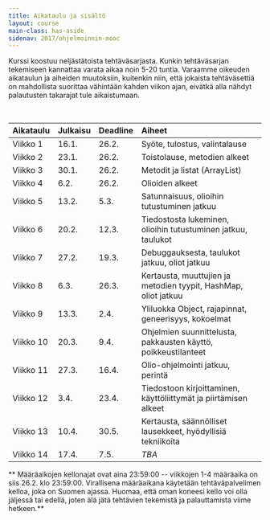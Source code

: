 ```yaml
---
title: Aikataulu ja sisältö
layout: course
main-class: has-aside
sidenav: 2017/ohjelmoinnin-mooc
---
```


Kurssi koostuu neljästätoista tehtäväsarjasta.
Kunkin tehtäväsarjan tekemiseen kannattaa varata aikaa noin 5-20 tuntia.
Varaamme oikeuden aikataulun ja aiheiden muutoksiin, kuitenkin niin, että jokaista tehtäväsettiä on mahdollista suorittaa vähintään kahden viikon ajan, eivätkä alla nähdyt palautusten takarajat tule aikaistumaan.
 
&nbsp;

Aikataulu   | Julkaisu  | Deadline  | Aiheet
:---------  |:--------- |:--------  |:-------
Viikko 1    | 16.1.     | 26.2.     |  Syöte, tulostus, valintalause
Viikko 2    | 23.1.     | 26.2.     |  Toistolause, metodien alkeet
Viikko 3    | 30.1.     | 26.2.     |  Metodit ja listat (ArrayList)
Viikko 4    | 6.2.      | 26.2.     |  Olioiden alkeet
Viikko 5    | 13.2.     | 5.3.      |  Satunnaisuus, olioihin tutustuminen jatkuu
Viikko 6    | 20.2.     | 12.3.     |  Tiedostosta lukeminen, olioihin tutustuminen jatkuu, taulukot
Viikko 7    | 27.2.     | 19.3.     |  Debuggauksesta, taulukot jatkuu, oliot jatkuu
Viikko 8    | 6.3.      | 26.3.     |  Kertausta, muuttujien ja metodien tyypit, HashMap, oliot jatkuu
Viikko 9    | 13.3.     | 2.4.      |  Yliluokka Object, rajapinnat, geneerisyys, kokoelmat
Viikko 10   | 20.3.     | 9.4.     |  Ohjelmien suunnittelusta, pakkausten käyttö, poikkeustilanteet
Viikko 11   | 27.3.     | 16.4.     |  Olio-ohjelmointi jatkuu, perintä
Viikko 12   | 3.4.      | 23.4.     |  Tiedostoon kirjoittaminen, käyttöliittymät ja piirtämisen alkeet
Viikko 13   | 10.4.     | 30.5.      |  Kertausta, säännölliset lausekkeet, hyödyllisiä tekniikoita
Viikko 14   | 17.4.     | 7.5.       |  *TBA*

** Määräaikojen kellonajat ovat aina 23:59:00 -- viikkojen 1-4 määräaika on siis 26.2. klo 23:59:00. Virallisena määräaikana käytetään tehtäväpalvelimen kelloa, joka on Suomen ajassa. Huomaa, että oman koneesi kello voi olla jäljessä tai edellä, joten älä jätä tehtävien tekemistä ja palauttamista viime hetkeen.**

